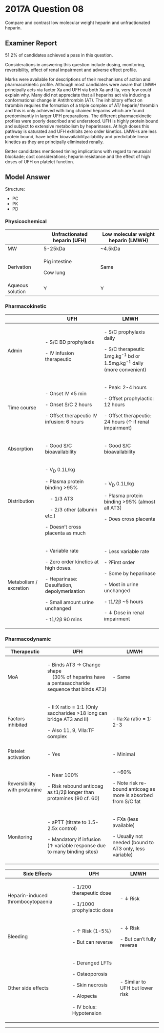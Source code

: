 # 2017A Question 08 
Compare and contrast low molecular weight heparin and unfractionated heparin.


## Examiner Report
51.2% of candidates achieved a pass in this question.


Considerations in answering this question include dosing, monitoring, reversibility, effect of
renal impairment and adverse effect profile.


Marks were available for descriptions of their mechanisms of action and pharmacokinetic
profile. Although most candidates were aware that LMWH principally acts via factor Xa and UFH
via both Xa and IIa, very few could explain why. Many did not appreciate that all heparins act
via inducing a conformational change in Antithrombin (AT). The inhibitory effect on thrombin
requires the formation of a triple complex of AT/ heparin/ thrombin and this is only achieved
with long chained heparins which are found predominantly in larger UFH preparations. The
different pharmacokinetic profiles were poorly described and understood. UFH is highly protein
bound and subject to extensive metabolism by heparinases. At high doses this pathway is
saturated and UFH exhibits zero order kinetics. LMWHs are less protein bound, have better
bioavailabilityailability and predictable linear kinetics as they are principally eliminated renally.


Better candidates mentioned timing implications with regard to neuraxial blockade; cost
considerations; heparin resistance and the effect of high doses of UFH on platelet function.

## Model Answer
Structure:
- PC
- PK
- PD

### Physicochemical

||Unfractionated heparin (UFH)|Low molecular weight heparin (LMWH)|
| -- | -- | -- |
|MW|5-25kDa|~4.5kDa|
|Derivation|<p>Pig intestine</p><p>Cow lung</p>|Same|
|Aqueous solution|Y|Y|

### Pharmacokinetic

||UFH|LMWH|
| -- | -- | -- |
|Admin|<p>- S/C BD prophylaxis</p><p>- IV infusion therapeutic</p>|<p>- S/C prophylaxis daily</p><p>- S/C therapeutic 1mg.kg<sup>-1</sup> bd or 1.5mg.kg<sup>-1</sup> daily<br>  (more convenient)</p>|
|Time course|<p>- Onset IV ≤5 min</p><p>- Onset S/C 2 hours</p><p>- Offset therapeutic IV infusion: 6 hours</p>|<p>- Peak: 2-4 hours</p><p>- Offset prophylactic: 12 hours</p><p>- Offset therapeutic: 24 hours (↑ if renal impairment)</p>|
|Absorption|<p>- Good S/C bioavailability</p>|<p>- Good S/C bioavailability</p>|
|Distribution|<p>- V<sub>D</sub> 0.1L/kg</p><p>- Plasma protein binding >95%</p><p>&emsp;- 1/3 AT3</p><p>&emsp;- 2/3 other (albumin etc.)</p><p>- Doesn’t cross placenta as much</p>|<p>- V<sub>D</sub> 0.1L/kg</p><p>- Plasma protein binding >95% (almost all AT3)</p><p>- Does cross placenta</p>|
|Metabolism / excretion|<p>- Variable rate</p><p>- Zero order kinetics at high doses.</p><p>- Heparinase: Desulfation, depolymerisation</p><p>- Small amount urine unchanged</p><p>- t1/2β 90 mins</p>|<p>- Less variable rate</p><p>- ?First order</p><p>- Some by heparinase</p><p>- Most in urine unchanged</p><p>- t1/2β ~5 hours</p><p>- ↓ Dose in renal impairment</p>|

### Pharmacodynamic

|Therapeutic|UFH|LMWH|
| -- | -- | -- |
|MoA|<p>- Binds AT3 → Change shape<br>&emsp;(30% of heparins have a pentasaccharide sequence that binds AT3)</p>|<p>- Same</p>|
|Factors inhibited|<p>- II:X ratio = 1:1 (Only saccharides >18 long can bridge AT3 and II)</p><p>- Also 11, 9, VIIa:TF complex</p>|<p>- IIa:Xa ratio = 1: 2-3</p>|
|Platelet activation|<p>- Yes</p>|<p>- Minimal</p>|
|Reversibility with protamine|<p>- Near 100%</p><p>- Risk rebound anticoag as t1/2β longer than protamines (90 cf. 60)</p>|<p>- ~60%</p><p>- Note risk re-bound anticoag as more is absorbed from S/C fat</p>|
|Monitoring|<p>- aPTT (titrate to 1.5-2.5x control)</p><p>- Mandatory if infusion (↑ variable response due to many binding sites)</p>|<p>- FXa (less available)</p><p>- Usually not needed (bound to AT3 only, less variable)</p>|


|Side Effects|UFH|LMWH|
| -- | -- | -- |
|Heparin-induced thrombocytopaenia|<p>- 1/200 therapeutic dose</p><p>- 1/1000 prophylactic dose</p>|<p>- ↓ Risk</p>|
|Bleeding|<p>- ↑ Risk (1-5%)</p><p>- But can reverse</p>|<p>- ↓ Risk</p><p>- But can’t fully reverse</p>|
|Other side effects|<p>- Deranged LFTs</p><p>- Osteoporosis</p><p>- Skin necrosis</p><p>- Alopecia</p><p>- IV bolus: Hypotension</p>|<p>- Similar to UFH but lower risk</p>|




--- 

